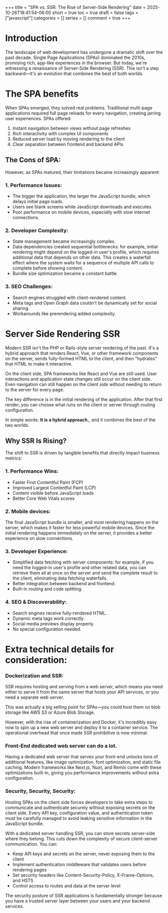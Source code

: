 +++
title = "SPA vs. SSR: The Rise of Server-Side Rendering"
date = 2025-10-26T18:41:54-06:00
short = true
toc = true
draft = false
tags = ["javascript"]
categories = []
series = []
comment = true
+++

# Introduction
The landscape of web development has undergone a dramatic shift over the past decade. Single Page Applications (SPAs) dominated the 2010s, promising rich, app-like experiences in the browser. But today, we're witnessing a renaissance of Server-Side Rendering (SSR). This isn't a step backward—it's an evolution that combines the best of both worlds.  

# The SPA benefits
When SPAs emerged, they solved real problems. Traditional multi-page applications required full page reloads for every navigation, creating jarring user experiences. SPAs offered:

1. Instant navigation between views without page refreshes
2. Rich interactivity with complex UI components
3. Reduced server load by moving rendering to the client
4. Clear separation between frontend and backend APIs

## The Cons of SPA:
However, as SPAs matured, their limitations became increasingly apparent:

### 1. Performance Issues:

* The bigger the application, the larger the JavaScript bundle, which delays initial page loads.
* Users see blank screens while JavaScript downloads and executes.
* Poor performance on mobile devices, especially with slow internet connections.

### 2. Developer Complexity:

* State management became increasingly complex.
* Data dependencies created sequential bottlenecks: for example, initial rendering might depend on the logged-in user's profile, which requires additional data that depends on other data. This creates a waterfall effect where the system waits for a sequence of multiple API calls to complete before showing content.
* Bundle size optimization became a constant battle.

### 3. SEO Challenges:

* Search engines struggled with client-rendered content.
* Meta tags and Open Graph data couldn't be dynamically set for social sharing.
* Workarounds like prerendering added complexity.

# Server Side Rendering SSR

Modern SSR isn't the PHP or Rails-style server rendering of the past. It's a hybrid approach that renders React, Vue, or other framework components on the server, sends fully-formed HTML to the client, and then "hydrates" that HTML to make it interactive.  

On the client side, SPA frameworks like React and Vue are still used. User interactions and application state changes still occur on the client side. Even navigation can still happen on the client side without needing to return to the server for every page.

The key difference is in the initial rendering of the application. After that first render, you can choose what runs on the client or server through routing configuration.

In simple words: **It is a hybrid approach.**, and it combines the best of the two worlds.  

## Why SSR Is Rising?
The shift to SSR is driven by tangible benefits that directly impact business metrics:  

### 1. Performance Wins:
* Faster First Contentful Paint (FCP)
* Improved Largest Contentful Paint (LCP)
* Content visible before JavaScript loads
* Better Core Web Vitals scores

### 2. Mobile devices:
The final JavaScript bundle is smaller, and most rendering happens on the server, which makes it faster for less powerful mobile devices. Since the initial rendering happens immediately on the server, it provides a better experience on slow connections.

### 3. Developer Experience:
* Simplified data fetching with server components: for example, if you need the logged-in user's profile and other related data, you can retrieve them all at once on the server and send the complete result to the client, eliminating data fetching waterfalls.
* Better integration between backend and frontend.
* Built-in routing and code splitting.

### 4. SEO & Discoverability:
* Search engines receive fully-rendered HTML.
* Dynamic meta tags work correctly.
* Social media previews display properly.
* No special configuration needed.

# Extra technical details for consideration:

### Dockerization and SSR:
SSR requires hosting and serving from a web server, which means you need either to serve it from the same server that hosts your API services, or you need a separate web server.

This was actually a big selling point for SPAs—you could host them on blob storage like AWS S3 or Azure Blob Storage.

However, with the rise of containerization and Docker, it's incredibly easy now to spin up a new web server and deploy it to a container service. The operational overhead that once made SSR prohibitive is now minimal.

### Front-End dedicated web server can do a lot.
Having a dedicated web server that serves your front-end unlocks tons of additional features, like image optimization, font optimization, and static file caching. Modern frameworks like Next.js, Nuxt, and Remix come with these optimizations built-in, giving you performance improvements without extra configuration.

### Security, Security, Security:
Hosting SPAs on the client side forces developers to take extra steps to communicate and authenticate securely without exposing secrets on the client side. Every API key, configuration value, and authentication token must be carefully managed to avoid leaking sensitive information in the JavaScript bundle.

With a dedicated server handling SSR, you can store secrets server-side where they belong. This cuts down the complexity of secure client-server communication. You can:

* Keep API keys and secrets on the server, never exposing them to the client
* Implement authentication middleware that validates users before rendering pages
* Set security headers like Content-Security-Policy, X-Frame-Options, and HSTS
* Control access to routes and data at the server level

The security posture of SSR applications is fundamentally stronger because you have a trusted server layer between your users and your backend services.



